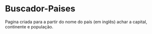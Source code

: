 # Buscador-Paises

Pagina criada para a partir do nome do país (em inglês) achar a capital, continente e população.
